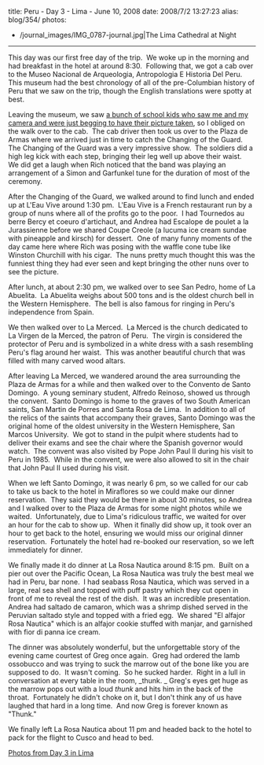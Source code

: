 title: Peru - Day 3 - Lima - June 10, 2008
date: 2008/7/2 13:27:23
alias: blog/354/
photos:
- /journal_images/IMG_0787-journal.jpg|The Lima Cathedral at Night
---
This day was our first free day of the trip.  We woke up in the morning and had breakfast in the hotel at around 8:30.  Following that, we got a cab over to the Museo Nacional de Arqueologia, Antropologia E Historia Del Peru.  This museum had the best chronology of all of the pre-Columbian history of Peru that we saw on the trip, though the English translations were spotty at best. 

Leaving the museum, we saw [a bunch of school kids who saw me and my camera and were just begging to have their picture taken](ViewPhoto.aspx?ID=4601&LINK_ID=PERU20080610&PAGE=25), so I obliged on the walk over to the cab.  The cab driver then took us over to the Plaza de Armas where we arrived just in time to catch the Changing of the Guard.  The Changing of the Guard was a very impressive show.  The soldiers did a high leg kick with each step, bringing their leg well up above their waist.  We did get a laugh when Rich noticed that the band was playing an arrangement of a Simon and Garfunkel tune for the duration of most of the ceremony.

After the Changing of the Guard, we walked around to find lunch and ended up at L'Eau Vive around 1:30 pm.  L'Eau Vive is a French restaurant run by a group of nuns where all of the profits go to the poor.  I had Tournedos au berre Bercy et coeuro d'artichaut, and Andrea had Escalope de poulet a la Jurassienne before we shared Coupe Creole (a lucuma ice cream sundae with pineapple and kirsch) for dessert.  One of many funny moments of the day came here where Rich was posing with the waffle cone tube like Winston Churchill with his cigar.  The nuns pretty much thought this was the funniest thing they had ever seen and kept bringing the other nuns over to see the picture.

After lunch, at about 2:30 pm, we walked over to see San Pedro, home of La Abuelita.  La Abuelita weighs about 500 tons and is the oldest church bell in the Western Hemisphere.  The bell is also famous for ringing in Peru's independence from Spain. 

We then walked over to La Merced.  La Merced is the church dedicated to La Virgen de la Merced, the patron of Peru.  The virgin is considered the protector of Peru and is symbolized in a white dress with a sash resembling Peru's flag around her waist.  This was another beautiful church that was filled with many carved wood altars.

After leaving La Merced, we wandered around the area surrounding the Plaza de Armas for a while and then walked over to the Convento de Santo Domingo.  A young seminary student, Alfredo Reinoso, showed us through the convent.  Santo Domingo is home to the graves of two South American saints, San Martin de Porres and Santa Rosa de Lima.  In addition to all of the relics of the saints that accompany their graves, Santo Domingo was the original home of the oldest university in the Western Hemisphere, San Marcos University.  We got to stand in the pulpit where students had to deliver their exams and see the chair where the Spanish governor would watch.  The convent was also visited by Pope John Paul II during his visit to Peru in 1985.  While in the convent, we were also allowed to sit in the chair that John Paul II used during his visit.

When we left Santo Domingo, it was nearly 6 pm, so we called for our cab to take us back to the hotel in Miraflores so we could make our dinner reservation.  They said they would be there in about 30 minutes, so Andrea and I walked over to the Plaza de Armas for some night photos while we waited.  Unfortunately, due to Lima's ridiculous traffic, we waited for over an hour for the cab to show up.  When it finally did show up, it took over an hour to get back to the hotel, ensuring we would miss our original dinner reservation.  Fortunately the hotel had re-booked our reservation, so we left immediately for dinner.

We finally made it do dinner at La Rosa Nautica around 8:15 pm.  Built on a pier out over the Pacific Ocean, La Rosa Nautica was truly the best meal we had in Peru, bar none.  I had seabass Rosa Nautica, which was served in a large, real sea shell and topped with puff pastry which they cut open in front of me to reveal the rest of the dish.  It was an incredible presentation.  Andrea had saltado de camaron, which was a shrimp dished served in the Peruvian saltado style and topped with a fried egg.  We shared "El alfajor Rosa Nautica" which is an alfajor cookie stuffed with manjar, and garnished with fior di panna ice cream. 

The dinner was absolutely wonderful, but the unforgettable story of the evening came courtest of Greg once again.  Greg had ordered the lamb ossobucco and was trying to suck the marrow out of the bone like you are supposed to do.  It wasn't coming.  So he sucked harder.  Right in a lull in conversation at every table in the room, _thunk. _ Greg's eyes get huge as the marrow pops out with a loud _thunk_ and hits him in the back of the throat.  Fortunately he didn't choke on it, but I don't think any of us have laughed that hard in a long time.  And now Greg is forever known as "Thunk."

We finally left La Rosa Nautica about 11 pm and headed back to the hotel to pack for the flight to Cusco and head to bed.

[Photos from Day 3 in Lima](PhotoAlbum.aspx?ID=PERU20080610)